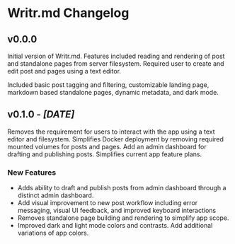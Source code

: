 # Writr.md Changelog

## v0.0.0

Initial version of Writr.md. Features included reading and rendering of post and standalone pages from server filesystem. Required user to create and edit post and pages using a text editor.

Included basic post tagging and filtering, customizable landing page, markdown based standalone pages, dynamic metadata, and dark mode.

## v0.1.0 - _[DATE]_

Removes the requirement for users to interact with the app using a text editor and filesystem. Simplifies Docker deployment by removing required mounted volumes for posts and pages. Add an admin dashboard for drafting and publishing posts. Simplifies current app feature plans.

### New Features

- Adds ability to draft and publish posts from admin dashboard through a distinct admin dashboard.
- Add visual improvement to new post workflow including error messaging, visual UI feedback, and improved keyboard interactions
- Removes standalone page building and rendering to simplify app scope.
- Improved dark and light mode colors and contrasts. Add additional variations of app colors.
